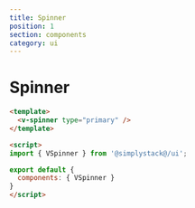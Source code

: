 ```yaml
---
title: Spinner
position: 1
section: components
category: ui
---
```


# Spinner

<preview>
  <template #component>
    <div class="flex justify-center">
      <v-spinner type="primary" />
    </div>
  </template>
</preview>

```html
<template>
  <v-spinner type="primary" />
</template>

<script>
import { VSpinner } from '@simplystack@/ui';

export default {
  components: { VSpinner }
}
</script>
```
